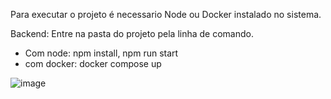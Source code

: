 Para executar o projeto é necessario Node ou Docker instalado no sistema.

Backend:
  Entre na pasta do projeto pela linha de comando.
  
  - Com node: npm install, npm run start
  - com docker: docker compose up

![image](https://github.com/user-attachments/assets/934f7855-464f-48d3-ae22-635b611e72ad)
